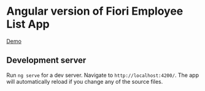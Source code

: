 # Angular version of Fiori Employee List App

[Demo](https://radgra.github.io/ng-basic-ui5/)

## Development server

Run `ng serve` for a dev server. Navigate to `http://localhost:4200/`. The app will automatically reload if you change any of the source files.
